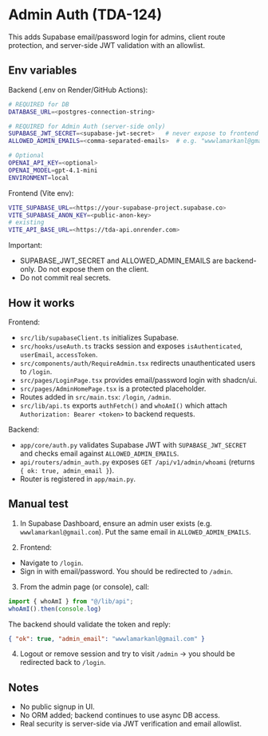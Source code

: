 # Admin Auth (TDA-124)

This adds Supabase email/password login for admins, client route protection, and server-side JWT validation with an allowlist.

## Env variables

Backend (.env on Render/GitHub Actions):

```bash
# REQUIRED for DB
DATABASE_URL=<postgres-connection-string>

# REQUIRED for Admin Auth (server-side only)
SUPABASE_JWT_SECRET=<supabase-jwt-secret>   # never expose to frontend
ALLOWED_ADMIN_EMAILS=<comma-separated-emails>  # e.g. "wwwlamarkanl@gmail.com"

# Optional
OPENAI_API_KEY=<optional>
OPENAI_MODEL=gpt-4.1-mini
ENVIRONMENT=local
```

Frontend (Vite env):

```bash
VITE_SUPABASE_URL=<https://your-supabase-project.supabase.co>
VITE_SUPABASE_ANON_KEY=<public-anon-key>
# existing
VITE_API_BASE_URL=<https://tda-api.onrender.com>
```

Important:
- SUPABASE_JWT_SECRET and ALLOWED_ADMIN_EMAILS are backend-only. Do not expose them on the client.
- Do not commit real secrets.

## How it works

Frontend:
- `src/lib/supabaseClient.ts` initializes Supabase.
- `src/hooks/useAuth.ts` tracks session and exposes `isAuthenticated`, `userEmail`, `accessToken`.
- `src/components/auth/RequireAdmin.tsx` redirects unauthenticated users to `/login`.
- `src/pages/LoginPage.tsx` provides email/password login with shadcn/ui.
- `src/pages/AdminHomePage.tsx` is a protected placeholder.
- Routes added in `src/main.tsx`: `/login`, `/admin`.
- `src/lib/api.ts` exports `authFetch()` and `whoAmI()` which attach `Authorization: Bearer <token>` to backend requests.

Backend:
- `app/core/auth.py` validates Supabase JWT with `SUPABASE_JWT_SECRET` and checks email against `ALLOWED_ADMIN_EMAILS`.
- `api/routers/admin_auth.py` exposes `GET /api/v1/admin/whoami` (returns `{ ok: true, admin_email }`).
- Router is registered in `app/main.py`.

## Manual test

1) In Supabase Dashboard, ensure an admin user exists (e.g. `wwwlamarkanl@gmail.com`). Put the same email in `ALLOWED_ADMIN_EMAILS`.

2) Frontend:
- Navigate to `/login`.
- Sign in with email/password. You should be redirected to `/admin`.

3) From the admin page (or console), call:

```ts
import { whoAmI } from "@/lib/api";
whoAmI().then(console.log)
```

The backend should validate the token and reply:

```json
{ "ok": true, "admin_email": "wwwlamarkanl@gmail.com" }
```

4) Logout or remove session and try to visit `/admin` → you should be redirected back to `/login`.

## Notes
- No public signup in UI.
- No ORM added; backend continues to use async DB access.
- Real security is server-side via JWT verification and email allowlist.


